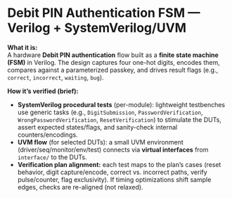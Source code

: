 # Debit PIN Authentication FSM — Verilog + SystemVerilog/UVM

**What it is:**  
A hardware **Debit PIN authentication** flow built as a **finite state machine (FSM)** in Verilog. The design captures four one-hot digits, encodes them, compares against a parameterized passkey, and drives result flags (e.g., `correct`, `incorrect`, `waiting`, `bug`).  

**How it’s verified (brief):**  
- **SystemVerilog procedural tests** (per-module): lightweight testbenches use generic tasks (e.g., `DigitSubmission`, `PasswordVerification`, `WrongPasswordVerification`, `ResetVerification`) to stimulate the DUTs, assert expected states/flags, and sanity-check internal counters/encodings.  
- **UVM flow** (for selected DUTs): a small UVM environment (driver/seq/monitor/env/test) connects via **virtual interfaces** from `interface/` to the DUTs.  
- **Verification plan alignment:** each test maps to the plan’s cases (reset behavior, digit capture/encode, correct vs. incorrect paths, verify pulse/counter, flag exclusivity). If timing optimizations shift sample edges, checks are re-aligned (not relaxed).


